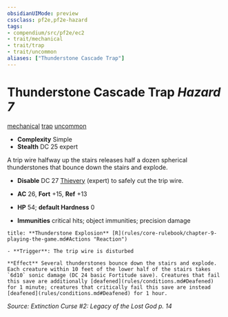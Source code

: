 ```yaml
---
obsidianUIMode: preview
cssclass: pf2e,pf2e-hazard
tags:
- compendium/src/pf2e/ec2
- trait/mechanical
- trait/trap
- trait/uncommon
aliases: ["Thunderstone Cascade Trap"]
---
```

# Thunderstone Cascade Trap *Hazard 7*  
[mechanical](rules/traits/mechanical.md "Mechanical Hazard Trait")  [trap](rules/traits/trap.md "Trap Hazard Trait")  [uncommon](rules/traits/uncommon.md "Uncommon Rarity Trait")  

- **Complexity** Simple
- **Stealth** DC 25 expert  

A trip wire halfway up the stairs releases half a dozen spherical thunderstones that bounce down the stairs and explode.

- **Disable** DC 27 [Thievery](compendium/skills.md#Thievery) (expert) to safely cut the trip wire.  

- **AC** 26, **Fort** +15, **Ref** +13
- **HP** 54; **default Hardness** 0
- **Immunities** critical hits; object immunities; precision damage

```ad-embed-ability
title: **Thunderstone Explosion** [R](rules/core-rulebook/chapter-9-playing-the-game.md#Actions "Reaction")

- **Trigger**: The trip wire is disturbed

**Effect** Several thunderstones bounce down the stairs and explode. Each creature within 10 feet of the lower half of the stairs takes `6d10` sonic damage (DC 24 basic Fortitude save). Creatures that fail this save are additionally [deafened](rules/conditions.md#Deafened) for 1 minute; creatures that critically fail this save are instead [deafened](rules/conditions.md#Deafened) for 1 hour.
```

*Source: Extinction Curse #2: Legacy of the Lost God p. 14*